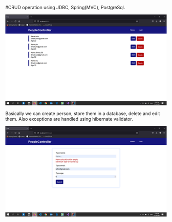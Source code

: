 #CRUD operation using JDBC, Spring(MVC), PostgreSql.

![](ImagesForReadme\Screenshot%20(186).png)

Basically we can create person, store them in a database, delete and edit them.
Also exceptions are handled using hibernate validator.

![](ImagesForReadme\Screenshot%20(185).png)
